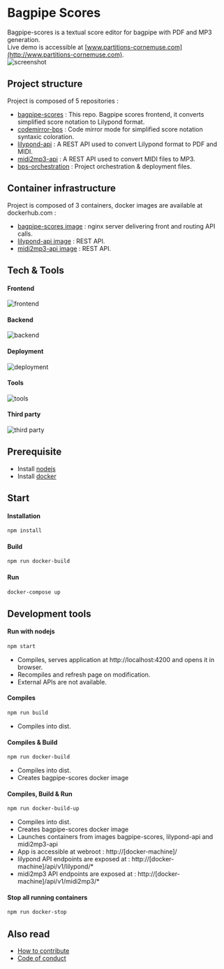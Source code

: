 # Bagpipe Scores
Bagpipe-scores is a textual score editor for bagpipe with PDF and MP3 generation.  
Live demo is accessible at [www.partitions-cornemuse.com](http://www.partitions-cornemuse.com).  
![screenshot](https://raw.githubusercontent.com/GGracieux/bagpipe-scores/master/src/assets/screenshot.jpg)

## Project structure
Project is composed of 5 repositories :
- [bagpipe-scores](https://github.com/GGracieux/bagpipe-scores) : This repo. Bagpipe scores frontend, it converts simplified score notation to Lilypond format. 
- [codemirror-bps](https://github.com/GGracieux/codemirror-bps) : Code mirror mode for simplified score notation syntaxic coloration. 
- [lilypond-api](https://github.com/GGracieux/lilypond-api) : A REST API used to convert Lilypond format to PDF and MIDI.
- [midi2mp3-api](https://github.com/GGracieux/midi2mp3-api) : A REST API used to convert MIDI files to MP3.
- [bps-orchestration](https://github.com/GGracieux/bps-orchestration) : Project orchestration & deployment files.

## Container infrastructure
Project is composed of 3 containers, docker images are available at dockerhub.com :
- [bagpipe-scores image](https://hub.docker.com/r/teuki/bagpipe-scores/) : nginx server delivering front and routing API calls. 
- [lilypond-api image](https://hub.docker.com/r/teuki/lilypond-api/) : REST API.
- [midi2mp3-api image](https://hub.docker.com/r/teuki/midi2mp3-api/) : REST API.

## Tech & Tools

#### Frontend
![frontend](https://raw.githubusercontent.com/GGracieux/bagpipe-scores/master/src/assets/tech-front.png)

#### Backend
![backend](https://raw.githubusercontent.com/GGracieux/bagpipe-scores/master/src/assets/tech-back.png)

#### Deployment
![deployment](https://raw.githubusercontent.com/GGracieux/bagpipe-scores/master/src/assets/tech-infra.png)

#### Tools
![tools](https://raw.githubusercontent.com/GGracieux/bagpipe-scores/master/src/assets/tech-tools.png)

#### Third party
![third party](https://raw.githubusercontent.com/GGracieux/bagpipe-scores/master/src/assets/tech-thirdparty.png)


## Prerequisite
- Install [nodejs](https://nodejs.org/en/) 
- Install [docker](https://www.docker.com/)

## Start

#### Installation
```bash
npm install
```

#### Build
```bash
npm run docker-build
```

#### Run 
```bash
docker-compose up
```

## Development tools
	
#### Run with nodejs
```bash
npm start
```
- Compiles, serves application at http://localhost:4200 and opens it in browser.
- Recompiles and refresh page on modification.
- External APIs are not available.

#### Compiles
```bash
npm run build
```
- Compiles into dist.

#### Compiles & Build
```bash
npm run docker-build
```
- Compiles into dist.
- Creates bagpipe-scores docker image

#### Compiles, Build & Run
```bash
npm run docker-build-up
```
- Compiles into dist.
- Creates bagpipe-scores docker image
- Launches containers from images bagpipe-scores, lilypond-api and midi2mp3-api
- App is accessible at webroot : http://[docker-machine]/
- lilypond API endpoints are exposed at : http://[docker-machine]/api/v1/lilypond/*
- midi2mp3 API endpoints are exposed at : http://[docker-machine]/api/v1/midi2mp3/*


#### Stop all running containers
```bash
npm run docker-stop
```

## Also read
- [How to contribute](CONTRIBUTING.md)
- [Code of conduct](CODE_OF_CONDUCT.md)
